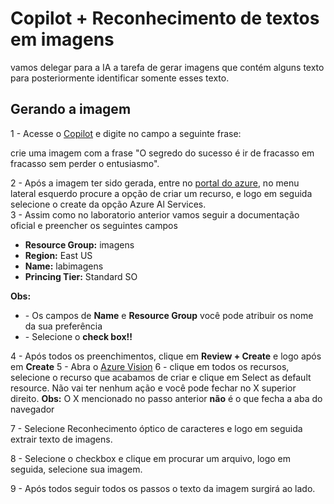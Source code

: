 # Copilot + Reconhecimento de textos em imagens
vamos delegar para a IA a tarefa de gerar imagens que contém alguns texto para posteriormente identificar somente esses texto.

## Gerando a imagem
1 - Acesse o <a href="https://copilot.microsoft.com/">Copilot</a> e digite no campo a seguinte frase:<br> 

crie uma imagem com a frase "O segredo do sucesso é ir de fracasso em fracasso sem perder o entusiasmo".

2 - Após a imagem ter sido gerada, entre no <a href="https://portal.azure.com/?azure-portal=true" target="__blank">portal do azure</a>, no menu lateral esquerdo procure a opção de criar um recurso, e logo em seguida selecione o create da opção Azure Al Services.   
3 -  Assim como no laboratorio anterior vamos seguir a documentação oficial e preencher os seguintes campos
<ul>
    <li><b>Resource Group:</b> imagens </li>
    <li><b>Region:</b> East US </li>
    <li><b>Name:</b> labimagens </li>
    <li><b>Princing Tier:</b> Standard SO</li>
</ul> 
<b>Obs:</b> 
<ul>
    <li>- Os campos de <b>Name</b> e <b>Resource Group</b> você pode atribuir os nome da sua preferência</li>
    <li>- Selecione o <b>check box!!</b></li>
</ul>
4 - Após todos os preenchimentos, clique em <b>Review + Create</b> e logo após em <b>Create</b>
5 - Abra o <a href="https://portal.vision.cognitive.azure.com/?azure-portal=true">Azure Vision</a>
6 - clique em todos os recursos, selecione o recurso que acabamos de criar e clique em Select as default resource. Não vai ter nenhum ação e você pode fechar no X superior direito.
<b>Obs:</b> O X mencionado no passo anterior <b>não</b> é o que fecha a aba do navegador

7 - Selecione Reconhecimento óptico de caracteres e logo em seguida extrair texto de imagens.

8 - Selecione o checkbox e clique em procurar um arquivo, logo em seguida, selecione sua imagem.

9 - Após todos seguir todos os passos o texto da imagem surgirá ao lado.

